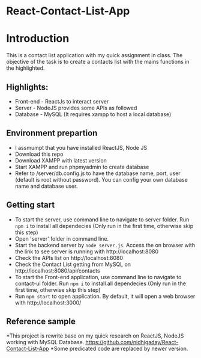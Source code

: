 # React-Contact-List-App

# Introduction

This is a contact list application with my quick assignment in class. The objective of the task is to create a contacts list with the mains functions in the highlighted.

## Highlights:

* Front-end - ReactJs to interact server
* Server - NodeJS provides some APIs as followed
* Database - MySQL (It requires xampp to host a local database)

## Environment prepartion
* I assmumpt that you have installed ReactJS, Node JS
* Download this repo
* Download XAMPP with latest version
* Start XAMPP and run phpmyadmin to create database 
* Refer to /server/db.config.js to have the database name, port, user (default is root without password). You can config your own database name and database user.

## Getting start 
* To start the server, use command line to navigate to server folder. Run `npm i` to install all dependecies (Only run in the first time, otherwise skip this step)
* Open 'server' folder in command line.
* Start the backend server by `node server.js`. Access the on browser with the link to see server is running with http://localhost:8080
* Check the APIs list on http://localhost:8080
* Check the Contact List getting from MySQL on http://localhost:8080/api/contacts
* To start the Front-end application, use command line to navigate to contact-ui folder. Run `npm i` to install all dependecies (Only run in the first time, otherwise skip this step)
* Run `npm start` to open application. By default, it will open a web browser with http://localhost:3000/

## Reference sample
*This project is rewrite base on my quick research on ReactJS, NodeJS working with MySQL Database.
https://github.com/nidhigaday/React-Contact-List-App
*Some predicated code are replaced by newer version.
